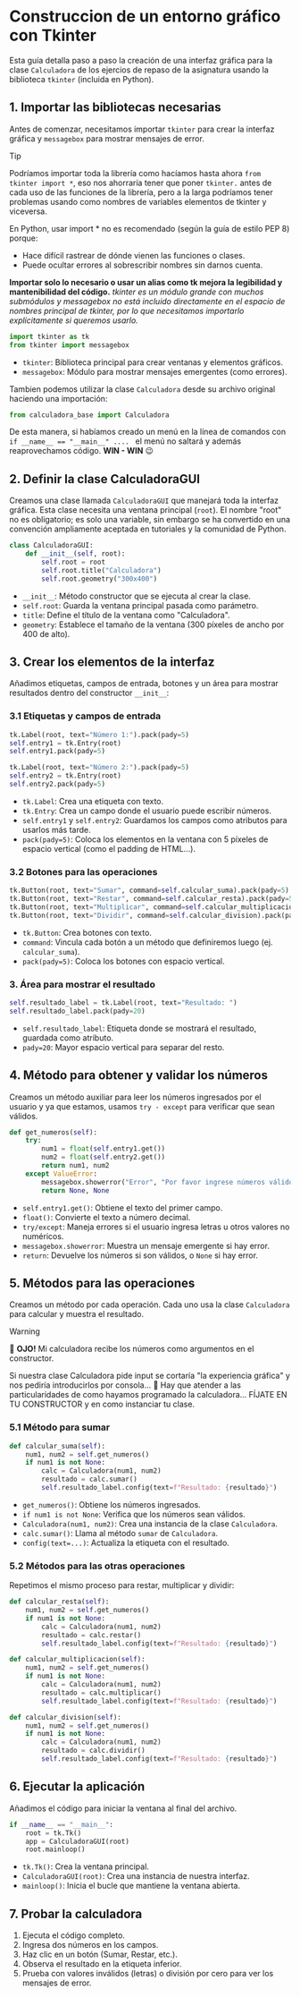 # Construccion de un entorno gráfico con Tkinter

Esta guía detalla paso a paso la creación de una interfaz gráfica para la clase `Calculadora` de los ejercios de repaso de la asignatura usando la biblioteca `tkinter` (incluida en Python).

## 1. Importar las bibliotecas necesarias
Antes de comenzar, necesitamos importar `tkinter` para crear la interfaz gráfica y `messagebox` para mostrar mensajes de error.

> [!TIP]
> Podríamos importar toda la librería como hacíamos hasta ahora ```from tkinter import *```, eso nos ahorraría tener que poner ```tkinter.``` antes de cada uso de las funciones de la librería, pero a la larga podríamos tener problemas usando como nombres
> de variables elementos de tkinter y viceversa.
>
> En Python, usar import * no es recomendado (según la guía de estilo PEP 8) porque:
> - Hace difícil rastrear de dónde vienen las funciones o clases.
> - Puede ocultar errores al sobrescribir nombres sin darnos cuenta.
> 
> **Importar solo lo necesario o usar un alias como tk mejora la legibilidad y mantenibilidad del código.**
> *tkinter es un módulo grande con muchos submódulos y messagebox no está incluido directamente en el espacio de nombres principal de tkinter, por lo que necesitamos importarlo explícitamente si queremos usarlo.*

```python
import tkinter as tk
from tkinter import messagebox
```

- `tkinter`: Biblioteca principal para crear ventanas y elementos gráficos.
- `messagebox`: Módulo para mostrar mensajes emergentes (como errores).

Tambien podemos utilizar la clase `Calculadora` desde su archivo original haciendo una importación:
```python
from calculadora_base import Calculadora
```
De esta manera, si habíamos creado un menú en la línea de comandos con ```if __name__ == "__main__" .... ``` el menú no saltará y además reaprovechamos código. **WIN - WIN** :wink:

## 2. Definir la clase CalculadoraGUI
Creamos una clase llamada `CalculadoraGUI` que manejará toda la interfaz gráfica. Esta clase necesita una ventana principal (`root`).
El nombre "root" no es obligatorio; es solo una variable, sin embargo se ha convertido en una convención ampliamente aceptada en tutoriales y la comunidad de Python.

```python
class CalculadoraGUI:
    def __init__(self, root):
        self.root = root
        self.root.title("Calculadora")
        self.root.geometry("300x400")
```

- `__init__`: Método constructor que se ejecuta al crear la clase.
- `self.root`: Guarda la ventana principal pasada como parámetro.
- `title`: Define el título de la ventana como "Calculadora".
- `geometry`: Establece el tamaño de la ventana (300 píxeles de ancho por 400 de alto).

## 3. Crear los elementos de la interfaz
Añadimos etiquetas, campos de entrada, botones y un área para mostrar resultados dentro del constructor `__init__`:

### 3.1 Etiquetas y campos de entrada
```python
tk.Label(root, text="Número 1:").pack(pady=5)
self.entry1 = tk.Entry(root)
self.entry1.pack(pady=5)

tk.Label(root, text="Número 2:").pack(pady=5)
self.entry2 = tk.Entry(root)
self.entry2.pack(pady=5)
```

- `tk.Label`: Crea una etiqueta con texto.
- `tk.Entry`: Crea un campo donde el usuario puede escribir números.
- `self.entry1` y `self.entry2`: Guardamos los campos como atributos para usarlos más tarde.
- `pack(pady=5)`: Coloca los elementos en la ventana con 5 píxeles de espacio vertical (como el padding de HTML...).

### 3.2 Botones para las operaciones
```python
tk.Button(root, text="Sumar", command=self.calcular_suma).pack(pady=5)
tk.Button(root, text="Restar", command=self.calcular_resta).pack(pady=5)
tk.Button(root, text="Multiplicar", command=self.calcular_multiplicacion).pack(pady=5)
tk.Button(root, text="Dividir", command=self.calcular_division).pack(pady=5)
```

- `tk.Button`: Crea botones con texto.
- `command`: Vincula cada botón a un método que definiremos luego (ej. `calcular_suma`).
- `pack(pady=5)`: Coloca los botones con espacio vertical.

### 3. Área para mostrar el resultado
```python
self.resultado_label = tk.Label(root, text="Resultado: ")
self.resultado_label.pack(pady=20)
```

- `self.resultado_label`: Etiqueta donde se mostrará el resultado, guardada como atributo.
- `pady=20`: Mayor espacio vertical para separar del resto.

## 4. Método para obtener y validar los números
Creamos un método auxiliar para leer los números ingresados por el usuario y ya que estamos, usamos ```try - except``` para verificar que sean válidos.

```python
def get_numeros(self):
    try:
        num1 = float(self.entry1.get())
        num2 = float(self.entry2.get())
        return num1, num2
    except ValueError:
        messagebox.showerror("Error", "Por favor ingrese números válidos")
        return None, None
```

- `self.entry1.get()`: Obtiene el texto del primer campo.
- `float()`: Convierte el texto a número decimal.
- `try/except`: Maneja errores si el usuario ingresa letras u otros valores no numéricos.
- `messagebox.showerror`: Muestra un mensaje emergente si hay error.
- `return`: Devuelve los números si son válidos, o `None` si hay error.

## 5. Métodos para las operaciones
Creamos un método por cada operación. Cada uno usa la clase `Calculadora` para calcular y muestra el resultado.

> [!WARNING]
> :eyes: **OJO!** Mi calculadora recibe los números como argumentos en el constructor.
>
> Si nuestra clase Calculadora pide input se cortaría "la experiencia gráfica" y nos pediría introducirlos por consola... :vomiting_face:
> Hay que atender a las particularidades de como hayamos programado la calculadora... FÍJATE EN TU CONSTRUCTOR y en como instanciar tu clase.

### 5.1 Método para sumar
```python
def calcular_suma(self):
    num1, num2 = self.get_numeros()
    if num1 is not None:
        calc = Calculadora(num1, num2)
        resultado = calc.sumar()
        self.resultado_label.config(text=f"Resultado: {resultado}")
```

- `get_numeros()`: Obtiene los números ingresados.
- `if num1 is not None`: Verifica que los números sean válidos.
- `Calculadora(num1, num2)`: Crea una instancia de la clase `Calculadora`.
- `calc.sumar()`: Llama al método `sumar` de `Calculadora`.
- `config(text=...)`: Actualiza la etiqueta con el resultado.

### 5.2 Métodos para las otras operaciones
Repetimos el mismo proceso para restar, multiplicar y dividir:

```python
def calcular_resta(self):
    num1, num2 = self.get_numeros()
    if num1 is not None:
        calc = Calculadora(num1, num2)
        resultado = calc.restar()
        self.resultado_label.config(text=f"Resultado: {resultado}")

def calcular_multiplicacion(self):
    num1, num2 = self.get_numeros()
    if num1 is not None:
        calc = Calculadora(num1, num2)
        resultado = calc.multiplicar()
        self.resultado_label.config(text=f"Resultado: {resultado}")

def calcular_division(self):
    num1, num2 = self.get_numeros()
    if num1 is not None:
        calc = Calculadora(num1, num2)
        resultado = calc.dividir()
        self.resultado_label.config(text=f"Resultado: {resultado}")
```

## 6. Ejecutar la aplicación
Añadimos el código para iniciar la ventana al final del archivo.

```python
if __name__ == "__main__":
    root = tk.Tk()
    app = CalculadoraGUI(root)
    root.mainloop()
```

- `tk.Tk()`: Crea la ventana principal.
- `CalculadoraGUI(root)`: Crea una instancia de nuestra interfaz.
- `mainloop()`: Inicia el bucle que mantiene la ventana abierta.

## 7. Probar la calculadora
1. Ejecuta el código completo.
2. Ingresa dos números en los campos.
3. Haz clic en un botón (Sumar, Restar, etc.).
4. Observa el resultado en la etiqueta inferior.
5. Prueba con valores inválidos (letras) o división por cero para ver los mensajes de error.
